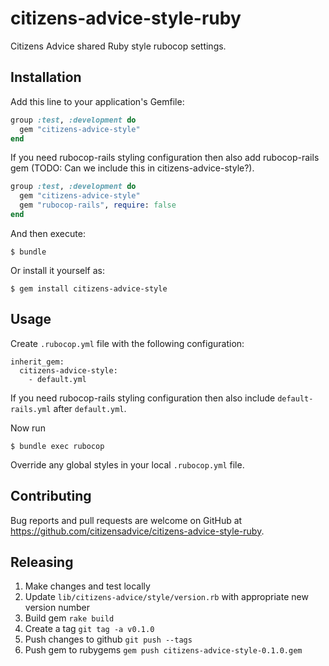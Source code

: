 # citizens-advice-style-ruby

Citizens Advice shared Ruby style rubocop settings.

## Installation

Add this line to your application's Gemfile:

```ruby
group :test, :development do
  gem "citizens-advice-style"
end
```

If you need rubocop-rails styling configuration then also add rubocop-rails gem (TODO: Can we include this in citizens-advice-style?).

```ruby
group :test, :development do
  gem "citizens-advice-style"
  gem "rubocop-rails", require: false
end
```

And then execute:

    $ bundle

Or install it yourself as:

    $ gem install citizens-advice-style

## Usage

Create `.rubocop.yml` file with the following configuration:

```
inherit_gem:
  citizens-advice-style:
    - default.yml
```

If you need rubocop-rails styling configuration then also include `default-rails.yml` after `default.yml`.

Now run

    $ bundle exec rubocop

Override any global styles in your local `.rubocop.yml` file.

## Contributing

Bug reports and pull requests are welcome on GitHub at https://github.com/citizensadvice/citizens-advice-style-ruby.

## Releasing

1. Make changes and test locally
2. Update `lib/citizens-advice/style/version.rb` with appropriate new version number
3. Build gem `rake build`
4. Create a tag `git tag -a v0.1.0`
5. Push changes to github `git push --tags`
6. Push gem to rubygems `gem push citizens-advice-style-0.1.0.gem`
